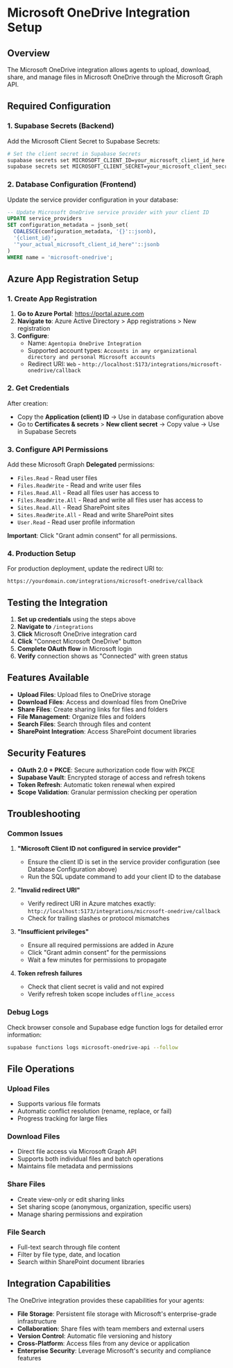 # Microsoft OneDrive Integration Setup

## Overview

The Microsoft OneDrive integration allows agents to upload, download, share, and manage files in Microsoft OneDrive through the Microsoft Graph API.

## Required Configuration

### 1. Supabase Secrets (Backend)

Add the Microsoft Client Secret to Supabase Secrets:

```bash
# Set the client secret in Supabase Secrets
supabase secrets set MICROSOFT_CLIENT_ID=your_microsoft_client_id_here
supabase secrets set MICROSOFT_CLIENT_SECRET=your_microsoft_client_secret_here
```

### 2. Database Configuration (Frontend)

Update the service provider configuration in your database:

```sql
-- Update Microsoft OneDrive service provider with your client ID
UPDATE service_providers 
SET configuration_metadata = jsonb_set(
  COALESCE(configuration_metadata, '{}'::jsonb),
  '{client_id}',
  '"your_actual_microsoft_client_id_here"'::jsonb
)
WHERE name = 'microsoft-onedrive';
```

## Azure App Registration Setup

### 1. Create App Registration

1. **Go to Azure Portal**: https://portal.azure.com
2. **Navigate to**: Azure Active Directory > App registrations > New registration
3. **Configure**:
   - Name: `Agentopia OneDrive Integration`
   - Supported account types: `Accounts in any organizational directory and personal Microsoft accounts`
   - Redirect URI: `Web` - `http://localhost:5173/integrations/microsoft-onedrive/callback`

### 2. Get Credentials

After creation:
- Copy the **Application (client) ID** → Use in database configuration above
- Go to **Certificates & secrets** > **New client secret** → Copy value → Use in Supabase Secrets

### 3. Configure API Permissions

Add these Microsoft Graph **Delegated** permissions:
- `Files.Read` - Read user files
- `Files.ReadWrite` - Read and write user files
- `Files.Read.All` - Read all files user has access to
- `Files.ReadWrite.All` - Read and write all files user has access to
- `Sites.Read.All` - Read SharePoint sites
- `Sites.ReadWrite.All` - Read and write SharePoint sites
- `User.Read` - Read user profile information

**Important**: Click "Grant admin consent" for all permissions.

### 4. Production Setup

For production deployment, update the redirect URI to:
```
https://yourdomain.com/integrations/microsoft-onedrive/callback
```

## Testing the Integration

1. **Set up credentials** using the steps above
2. **Navigate to** `/integrations`
3. **Click** Microsoft OneDrive integration card
4. **Click** "Connect Microsoft OneDrive" button
5. **Complete OAuth flow** in Microsoft login
6. **Verify** connection shows as "Connected" with green status

## Features Available

- **Upload Files**: Upload files to OneDrive storage
- **Download Files**: Access and download files from OneDrive
- **Share Files**: Create sharing links for files and folders
- **File Management**: Organize files and folders
- **Search Files**: Search through files and content
- **SharePoint Integration**: Access SharePoint document libraries

## Security Features

- **OAuth 2.0 + PKCE**: Secure authorization code flow with PKCE
- **Supabase Vault**: Encrypted storage of access and refresh tokens
- **Token Refresh**: Automatic token renewal when expired
- **Scope Validation**: Granular permission checking per operation

## Troubleshooting

### Common Issues

1. **"Microsoft Client ID not configured in service provider"**
   - Ensure the client ID is set in the service provider configuration (see Database Configuration above)
   - Run the SQL update command to add your client ID to the database

2. **"Invalid redirect URI"**
   - Verify redirect URI in Azure matches exactly: `http://localhost:5173/integrations/microsoft-onedrive/callback`
   - Check for trailing slashes or protocol mismatches

3. **"Insufficient privileges"**
   - Ensure all required permissions are added in Azure
   - Click "Grant admin consent" for the permissions
   - Wait a few minutes for permissions to propagate

4. **Token refresh failures**
   - Check that client secret is valid and not expired
   - Verify refresh token scope includes `offline_access`

### Debug Logs

Check browser console and Supabase edge function logs for detailed error information:
```bash
supabase functions logs microsoft-onedrive-api --follow
```

## File Operations

### Upload Files
- Supports various file formats
- Automatic conflict resolution (rename, replace, or fail)
- Progress tracking for large files

### Download Files
- Direct file access via Microsoft Graph API
- Supports both individual files and batch operations
- Maintains file metadata and permissions

### Share Files
- Create view-only or edit sharing links
- Set sharing scope (anonymous, organization, specific users)
- Manage sharing permissions and expiration

### File Search
- Full-text search through file content
- Filter by file type, date, and location
- Search within SharePoint document libraries

## Integration Capabilities

The OneDrive integration provides these capabilities for your agents:

- **File Storage**: Persistent file storage with Microsoft's enterprise-grade infrastructure
- **Collaboration**: Share files with team members and external users
- **Version Control**: Automatic file versioning and history
- **Cross-Platform**: Access files from any device or application
- **Enterprise Security**: Leverage Microsoft's security and compliance features
